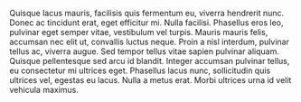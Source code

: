Quisque lacus mauris, facilisis quis fermentum eu, viverra hendrerit nunc. Donec ac tincidunt erat, eget efficitur mi. Nulla facilisi. Phasellus eros leo, pulvinar eget semper vitae, vestibulum vel turpis. Mauris mauris felis, accumsan nec elit ut, convallis luctus neque. Proin a nisl interdum, pulvinar tellus ac, viverra augue. Sed tempor tellus vitae sapien pulvinar aliquam. Quisque pellentesque sed arcu id blandit. Integer accumsan pulvinar tellus, eu consectetur mi ultrices eget. Phasellus lacus nunc, sollicitudin quis ultrices vel, egestas eu lacus. Nulla a metus erat. Morbi ultrices urna id velit vehicula maximus.